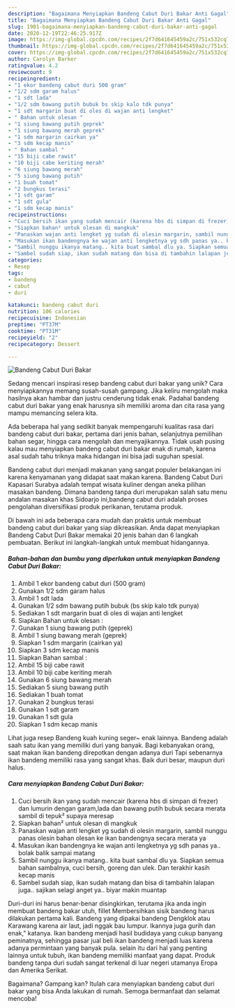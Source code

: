```yaml
---
description: "Bagaimana Menyiapkan Bandeng Cabut Duri Bakar Anti Gagal"
title: "Bagaimana Menyiapkan Bandeng Cabut Duri Bakar Anti Gagal"
slug: 1901-bagaimana-menyiapkan-bandeng-cabut-duri-bakar-anti-gagal
date: 2020-12-19T22:46:25.917Z
image: https://img-global.cpcdn.com/recipes/2f7d641645459a2c/751x532cq70/bandeng-cabut-duri-bakar-foto-resep-utama.jpg
thumbnail: https://img-global.cpcdn.com/recipes/2f7d641645459a2c/751x532cq70/bandeng-cabut-duri-bakar-foto-resep-utama.jpg
cover: https://img-global.cpcdn.com/recipes/2f7d641645459a2c/751x532cq70/bandeng-cabut-duri-bakar-foto-resep-utama.jpg
author: Carolyn Barker
ratingvalue: 4.2
reviewcount: 9
recipeingredient:
- "1 ekor bandeng cabut duri 500 gram"
- "1/2 sdm garam halus"
- "1 sdt lada"
- "1/2 sdm bawang putih bubuk bs skip kalo tdk punya"
- "1 sdt margarin buat di oles di wajan anti lengket"
- " Bahan untuk olesan "
- "1 siung bawang putih geprek"
- "1 siung bawang merah geprek"
- "1 sdm margarin cairkan ya"
- "3 sdm kecap manis"
- " Bahan sambal "
- "15 biji cabe rawit"
- "10 biji cabe keriting merah"
- "6 siung bawang merah"
- "5 siung bawang putih"
- "1 buah tomat"
- "2 bungkus terasi"
- "1 sdt garam"
- "1 sdt gula"
- "1 sdm kecap manis"
recipeinstructions:
- "Cuci bersih ikan yang sudah mencair (karena hbs di simpan di frezer) dan lumurin dengan garam,lada dan bawang putih bubuk secara merata sambil di tepuk² supaya meresap"
- "Siapkan bahan² untuk olesan di mangkuk"
- "Panaskan wajan anti lengket yg sudah di olesin margarin, sambil nunggu panas olesin bahan olesan ke ikan bandengnya secara merata ya"
- "Masukan ikan bandengnya ke wajan anti lengketnya yg sdh panas ya.. bolak balik sampai matang"
- "Sambil nunggu ikanya matang.. kita buat sambal dlu ya. Siapkan semua bahan sambalnya, cuci bersih, goreng dan ulek. Dan terakhir kasih kecap manis"
- "Sambel sudah siap, ikan sudah matang dan bisa di tambahin lalapan juga.. sajikan selagi anget ya.. biyar makin muantap"
categories:
- Resep
tags:
- bandeng
- cabut
- duri

katakunci: bandeng cabut duri 
nutrition: 106 calories
recipecuisine: Indonesian
preptime: "PT37M"
cooktime: "PT31M"
recipeyield: "2"
recipecategory: Dessert

---
```



![Bandeng Cabut Duri Bakar](https://img-global.cpcdn.com/recipes/2f7d641645459a2c/751x532cq70/bandeng-cabut-duri-bakar-foto-resep-utama.jpg)

Sedang mencari inspirasi resep bandeng cabut duri bakar yang unik? Cara menyiapkannya memang susah-susah gampang. Jika keliru mengolah maka hasilnya akan hambar dan justru cenderung tidak enak. Padahal bandeng cabut duri bakar yang enak harusnya sih memiliki aroma dan cita rasa yang mampu memancing selera kita.

Ada beberapa hal yang sedikit banyak mempengaruhi kualitas rasa dari bandeng cabut duri bakar, pertama dari jenis bahan, selanjutnya pemilihan bahan segar, hingga cara mengolah dan menyajikannya. Tidak usah pusing kalau mau menyiapkan bandeng cabut duri bakar enak di rumah, karena asal sudah tahu triknya maka hidangan ini bisa jadi suguhan spesial.

Bandeng cabut duri menjadi makanan yang sangat populer belakangan ini karena kenyamanan yang didapat saat makan karena. Bandeng Cabut Duri Kapasari Surabya adalah tempat wisata kuliner dengan aneka pilihan masakan bandeng. Dimana bandeng tanpa duri merupakan salah satu menu andalan masakan khas Sidoarjo ini,bandeng cabut duri adalah proses pengolahan diversifikasi produk perikanan, terutama produk.


Di bawah ini ada beberapa cara mudah dan praktis untuk membuat bandeng cabut duri bakar yang siap dikreasikan. Anda dapat menyiapkan Bandeng Cabut Duri Bakar memakai 20 jenis bahan dan 6 langkah pembuatan. Berikut ini langkah-langkah untuk membuat hidangannya.

<!--inarticleads1-->

##### Bahan-bahan dan bumbu yang diperlukan untuk menyiapkan Bandeng Cabut Duri Bakar:

1. Ambil 1 ekor bandeng cabut duri (500 gram)
1. Gunakan 1/2 sdm garam halus
1. Ambil 1 sdt lada
1. Gunakan 1/2 sdm bawang putih bubuk (bs skip kalo tdk punya)
1. Sediakan 1 sdt margarin buat di oles di wajan anti lengket
1. Siapkan  Bahan untuk olesan :
1. Gunakan 1 siung bawang putih (geprek)
1. Ambil 1 siung bawang merah (geprek)
1. Siapkan 1 sdm margarin (cairkan ya)
1. Siapkan 3 sdm kecap manis
1. Siapkan  Bahan sambal :
1. Ambil 15 biji cabe rawit
1. Ambil 10 biji cabe keriting merah
1. Gunakan 6 siung bawang merah
1. Sediakan 5 siung bawang putih
1. Sediakan 1 buah tomat
1. Gunakan 2 bungkus terasi
1. Gunakan 1 sdt garam
1. Gunakan 1 sdt gula
1. Siapkan 1 sdm kecap manis


Lihat juga resep Bandeng kuah kuning seger~ enak lainnya. Bandeng adalah saah satu ikan yang memiliki duri yang banyak. Bagi kebanyakan orang, saat makan ikan bandeng direpotkan dengan adanya duri Tapi sebenarnya ikan bandeng memiliki rasa yang sangat khas. Baik duri besar, maupun duri halus. 

<!--inarticleads2-->

##### Cara menyiapkan Bandeng Cabut Duri Bakar:

1. Cuci bersih ikan yang sudah mencair (karena hbs di simpan di frezer) dan lumurin dengan garam,lada dan bawang putih bubuk secara merata sambil di tepuk² supaya meresap
1. Siapkan bahan² untuk olesan di mangkuk
1. Panaskan wajan anti lengket yg sudah di olesin margarin, sambil nunggu panas olesin bahan olesan ke ikan bandengnya secara merata ya
1. Masukan ikan bandengnya ke wajan anti lengketnya yg sdh panas ya.. bolak balik sampai matang
1. Sambil nunggu ikanya matang.. kita buat sambal dlu ya. Siapkan semua bahan sambalnya, cuci bersih, goreng dan ulek. Dan terakhir kasih kecap manis
1. Sambel sudah siap, ikan sudah matang dan bisa di tambahin lalapan juga.. sajikan selagi anget ya.. biyar makin muantap


Duri-duri ini harus benar-benar disingkirkan, terutama jika anda ingin membuat bandeng bakar utuh, fillet Membersihkan sisik bandeng harus dilakukan pertama kali. Bandeng yang dipakai bandeng Dengklok atau Karawang karena air laut, jadi nggak bau lumpur. Ikannya juga gurih dan enak,&#34; katanya. Ikan bandeng menjadi hasil budidaya yang cukup banyang peminatnya, sehingga pasar jual beli ikan bandeng menjadi luas karena adanya permintaan yang banyak pula. selain itu dari hal yang penting lainnya untuk tubuh, ikan bandeng memiliki manfaat yang dapat. Produk bandeng tanpa duri sudah sangat terkenal di luar negeri utamanya Eropa dan Amerika Serikat. 

Bagaimana? Gampang kan? Itulah cara menyiapkan bandeng cabut duri bakar yang bisa Anda lakukan di rumah. Semoga bermanfaat dan selamat mencoba!
